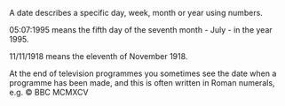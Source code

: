 A date describes a specific day, week, month or year using numbers.

05:07:1995 means the fifth day of the seventh month - July - in the year
1995.

11/11/1918 means the eleventh of November 1918.

At the end of television programmes you sometimes see the date when a
programme has been made, and this is often written in Roman numerals,
e.g. © BBC MCMXCV
